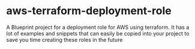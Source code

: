 # aws-terraform-deployment-role

A Blueprint project for a deployment role for AWS using terraform. It has a lot of examples and snippets that can easily be copied into your project to save you time creating these roles in the future